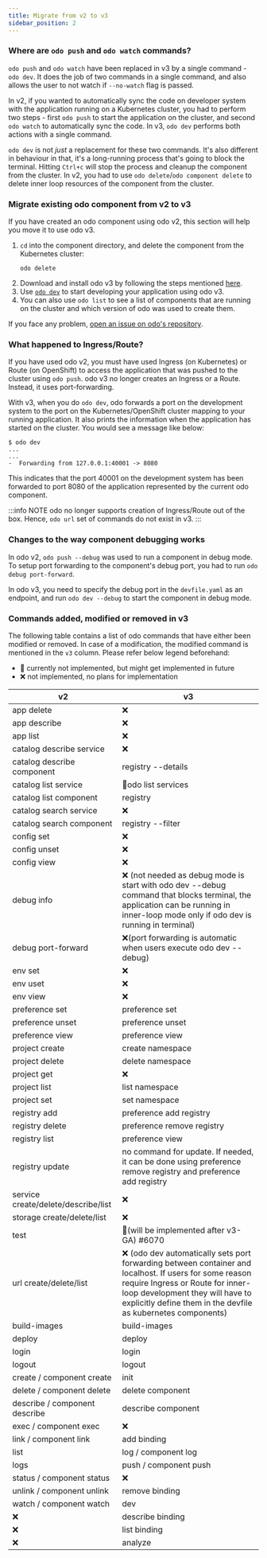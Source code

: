```yaml
---
title: Migrate from v2 to v3
sidebar_position: 2
---
```


### Where are `odo push` and `odo watch` commands?
`odo push` and `odo watch` have been replaced in v3 by a single command - `odo dev`. It does the job of two commands 
in a single command, and also allows the user to not watch if `--no-watch` flag is passed. 

In v2, if you wanted to automatically sync the code on developer system with the application running on a Kubernetes
cluster, you had to perform two steps - first `odo push` to start the application on the cluster, and second `odo watch`
to automatically sync the code. In v3, `odo dev` performs both actions with a single command.

`odo dev` is not _just_ a replacement for these two commands. It's also different in behaviour in that, it's a 
long-running process that's going to block the terminal. Hitting `Ctrl+c` will stop the process and cleanup the 
component from the cluster. In v2, you had to use `odo delete`/`odo component delete` to delete inner loop resources 
of the component from the cluster.

### Migrate existing odo component from v2 to v3
If you have created an odo component using odo v2, this section will help you move it to use odo v3.
1. `cd` into the component directory, and delete the component from the Kubernetes cluster:
    ```shell
    odo delete
   ```
2. Download and install odo v3 by following the steps mentioned [here](../overview/installation.md).
3. Use [`odo dev`](../command-reference/dev.md) to start developing your application using odo v3.
4. You can also use `odo list` to see a list of components that are running on the cluster and which version of odo 
   was used to create them.

If you face any problem, [open an issue on odo's repository](https://github.com/redhat-developer/odo/issues/new?assignees=&labels=&template=Bug.md).

### What happened to Ingress/Route?
If you have used odo v2, you must have used Ingress (on Kubernetes) or Route (on OpenShift) to access the 
application that was pushed to the cluster using `odo push`. odo v3 no longer creates an Ingress or a Route. Instead,
it uses port-forwarding.

With v3, when you do `odo dev`, odo forwards a port on the development system to the port on the Kubernetes/OpenShift 
cluster mapping to your running application. It also prints the information when the application has started on the 
cluster. You would see a message like below:
```shell
$ odo dev
...
...
-  Forwarding from 127.0.0.1:40001 -> 8080
```
This indicates that the port 40001 on the development system has been forwarded to port 8080 of the application 
represented by the current odo component.

:::info NOTE
odo no longer supports creation of Ingress/Route out of the box. Hence, `odo url` set of commands do not exist in v3.
:::

### Changes to the way component debugging works
In odo v2, `odo push --debug` was used to run a component in debug mode. To setup port forwarding to the component's
debug port, you had to run `odo debug port-forward`.

In odo v3, you need to specify the debug port in the `devfile.yaml` as an endpoint, and run `odo dev --debug` to 
start the component in debug mode.

### Commands added, modified or removed in v3

The following table contains a list of odo commands that have either been modified or removed. In case of a 
modification, the modified command is mentioned in the `v3` column. Please refer below legend beforehand:
* 👷 currently not implemented, but might get implemented in future
* ❌ not implemented, no plans for implementation

| v2           | v3 |
|--------------|--|
| app delete   | ❌ |
| app describe | ❌ |
| app list     | ❌ |
| catalog describe service| ❌ |
| catalog describe component | registry --details |
| catalog list service | 👷odo list services |
| catalog list component | registry |
| catalog search service | ❌ |
| catalog search component | registry --filter |
| config set | ❌ |
| config unset | ❌ |
| config view | ❌ | 
| debug info | ❌ (not needed as debug mode is start with odo dev --debug command that blocks terminal, the application can be running in inner-loop mode only if odo dev is running in terminal) |
| debug port-forward  | ❌(port forwarding is automatic when users execute odo dev --debug) |
| env set  | ❌ |
|env uset | ❌ |
| env view | ❌ |
|preference set| preference set|
|preference unset| preference unset|
|preference view| preference view|
|project create| create namespace|
|project delete| delete namespace|
|project get| ❌ |
|project list| list namespace|
|project set| set namespace|
|registry add| preference add registry|
|registry delete| preference remove registry|
|registry list| preference view |
| registry update|no command for update. If needed, it can be done using preference remove registry and preference add registry|
|service create/delete/describe/list|❌|
|storage create/delete/list|❌|
|test|👷(will be implemented after v3-GA) #6070|
|url create/delete/list| ❌ (odo dev automatically sets port forwarding between container and localhost. If users for some reason require Ingress or Route for inner-loop development they will have to explicitly define them in the devfile as kubernetes components)|
|build-images|build-images| 
|deploy|deploy|
|login|login|
|logout|logout|
|create / component create|init|
|delete / component delete|delete component|
|describe / component describe|describe component|
|exec / component exec|❌|
|link / component link|add binding|list / component list|
|list|log / component log|
|logs|push / component push|in v3 there is only dev command that behaves more like watch in v2. There is an option to disable automatic reloads when a file is changed (--no-watch) in future there will be an option to trigger “sync” explicitly when --no-watch option is used)|
|status / component status|❌|
|unlink / component unlink|remove binding|
|watch / component watch|dev|
|❌|describe binding|
|❌|list binding|
|❌|analyze |